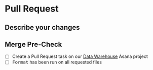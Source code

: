 # Pull Request

## Describe your changes

## Merge Pre-Check

- [ ] Create a Pull Request task on our
      [Data Warehouse](https://app.asana.com/0/35737884613515/1204991342481434) Asana project
- [ ] <kbd>Format</kbd> has been run on all requested files
